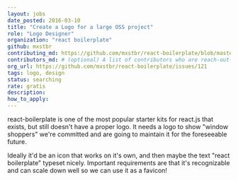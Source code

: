 ```yaml
---
layout: jobs
date_posted: 2016-03-10
title: "Create a Logo for a large OSS project"
role: "Logo Designer"
organization: "react boilerplate"
github: mxstbr
contributing_md: https://github.com/mxstbr/react-boilerplate/blob/master/CONTRIBUTING.md
contributors_md: # (optional) A list of contributors who are reach-out-able
org_url: https://github.com/mxstbr/react-boilerplate/issues/121
tags: logo, design
status: searching
rate: gratis
description:
how_to_apply:
---
```


react-boilerplate is one of the most popular starter kits for react.js that exists, but still doesn't have a proper logo.  It needs a logo to show "window shoppers" we're committed and are going to maintain it for the foreseeable future.

Ideally it'd be an icon that works on it's own, and then maybe the text "react boilerplate" typeset nicely. Important requirements are that it's recognizable and can scale down well so we can use it as a favicon!
